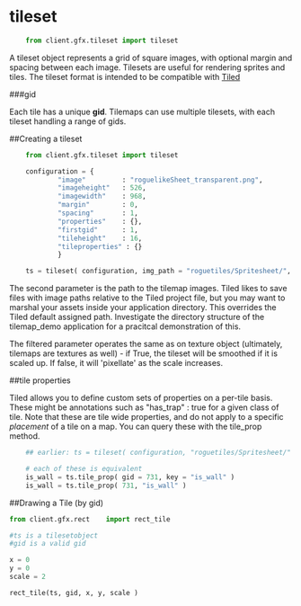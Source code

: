 # tileset

```python
    from client.gfx.tileset import tileset
```

A tileset object represents a grid of square images, with optional margin and spacing between each image. Tilesets are useful for rendering sprites and tiles. The tileset format is intended to be compatible with [Tiled](http://www.mapeditor.org/) 

###gid

Each tile has a unique **gid**. Tilemaps can use multiple tilesets, with each tileset handling a range of gids.

##Creating a tileset

```python
    from client.gfx.tileset import tileset

    configuration = {
            "image"         : "roguelikeSheet_transparent.png",
            "imageheight"   : 526,
            "imagewidth"    : 968,
            "margin"        : 0,
            "spacing"       : 1,
            "properties"    : {},
            "firstgid"      : 1,
            "tileheight"    : 16,
            "tileproperties" : {} 
            }

    ts = tileset( configuration, img_path = "roguetiles/Spritesheet/", filtered=True )
```
The second parameter is the path to the tilemap images. Tiled likes to save files with image paths relative to the Tiled project file, but you may want to marshal your assets inside your application directory. This overrides the Tiled default assigned path. Investigate the directory structure of the tilemap_demo application for a pracitcal demonstration of this.

The filtered parameter operates the same as on texture object (ultimately, tilemaps are textures as well) - if True, the tileset will be smoothed if it is scaled up. If false, it will 'pixellate' as the scale increases.

##tile properties

Tiled allows you to define custom sets of properties on a per-tile basis. These might be annotations such as "has_trap" : true for a given class of tile. Note that these are tile wide properties, and do not apply to a specific *placement* of a tile on a map. You can query these with the tile_prop method.

```python
    ## earlier: ts = tileset( configuration, "roguetiles/Spritesheet/" )

    # each of these is equivalent
    is_wall = ts.tile_prop( gid = 731, key = "is_wall" )
    is_wall = ts.tile_prop( 731, "is_wall" )
```


##Drawing a Tile (by gid)

```python
from client.gfx.rect    import rect_tile

#ts is a tilesetobject
#gid is a valid gid

x = 0
y = 0
scale = 2

rect_tile(ts, gid, x, y, scale )
```


